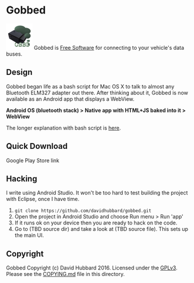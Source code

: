 # Gobbed
![Gobbed logo](icon/ic_launcher-hdpi.png) Gobbed is [Free Software](COPYING.md) for connecting to your vehicle's data buses.

## Design

Gobbed began life as a bash script for Mac OS X to talk to almost any Bluetooth ELM327 adapter out there. After thinking about it, Gobbed is now available as an Android app that displays a WebView.

**Android OS (bluetooth stack) > Native app with HTML+JS baked into it > WebView**

The longer explanation with bash script is [here](https://github.com/davidhubbard/gobbed/wiki).

## Quick Download

Google Play Store link

## Hacking

I write using Android Studio. It won't be too hard to test building the project with Eclipse, once I have time.

1. `git clone https://github.com/davidhubbard/gobbed.git`
2. Open the project in Android Studio and choose Run menu > Run 'app'
3. If it runs ok on your device then you are ready to hack on the code.
4. Go to (TBD source dir) and take a look at (TBD source file). This sets up the main UI.

## Copyright

Gobbed Copyright (c) David Hubbard 2016. Licensed under the [GPLv3](COPYING.md). Please see the [COPYING.md](COPYING.md) file in this directory.
